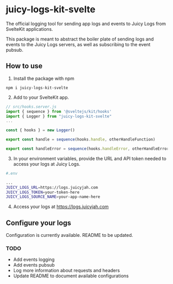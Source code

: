 # juicy-logs-kit-svelte
The official logging tool for sending app logs and events to Juicy Logs from SvelteKit applications.

This package is meant to abstract the boiler plate of sending logs and events to the Juicy Logs servers, as well as subscribing to the event pubsub.

## How to use
1. Install the package with npm
```
npm i juicy-logs-kit-svelte
```

2. Add to your SvelteKit app.
```javascript
// src/hooks.server.js
import { sequence } from '@sveltejs/kit/hooks'
import { Logger } from "juicy-logs-kit-svelte"
...

const { hooks } = new Logger()

export const handle = sequence(hooks.handle, otherHandleFunction)

export const handleError = sequence(hooks.handleError, otherHandleErrorFunction)

```

3. In your environment variables, provide the URL and API token needed to access your logs at Juicy Logs.

```bash
#.env

...
JUICY_LOGS_URL=https://logs.juicyjah.com
JUICY_LOGS_TOKEN=your-token-here
JUICY_LOGS_SOURCE_NAME=your-app-name-here

```

4. Access your logs at https://logs.juicyjah.com

## Configure your logs

Configuration is currently available. README to be updated.

### TODO
- Add events logging
- Add events pubsub
- Log more information about requests and headers
- Update README to document available configurations
